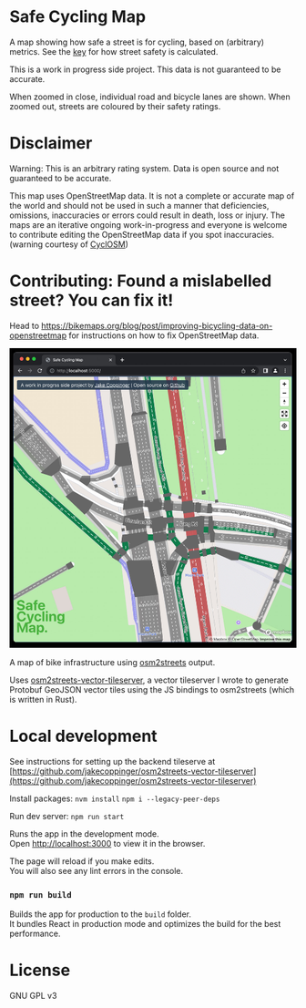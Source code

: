 Safe Cycling Map
================

A map showing how safe a street is for cycling, based on (arbitrary) metrics. See the
[key](https://github.com/jakecoppinger/safe-cycling-map/blob/main/docs/key.md) for how street safety is calculated.

This is a work in progress side project. This data is not guaranteed to be accurate.

When zoomed in close, individual road and bicycle lanes are shown. When zoomed out, streets are
coloured by their safety ratings.

# Disclaimer
Warning: This is an arbitrary rating system. Data is open source and not guaranteed to be accurate.

This map uses OpenStreetMap data. It is not a complete or accurate map of the world and should not
be used in such a manner that deficiencies, omissions, inaccuracies or errors could result in death,
loss or injury. The maps are an iterative ongoing work-in-progress and everyone is welcome to
contribute editing the OpenStreetMap data if you spot inaccuracies. (warning courtesy of [CyclOSM](https://www.cyclosm.org/))

# Contributing: Found a mislabelled street? You can fix it!

Head to https://bikemaps.org/blog/post/improving-bicycling-data-on-openstreetmap for instructions
on how to fix OpenStreetMap data.

![Screenshot of map](img/safe-cycling-map-2022-01-05-v2.jpg)

A map of bike infrastructure using [osm2streets](https://github.com/a-b-street/osm2streets) output.

Uses [osm2streets-vector-tileserver](https://github.com/jakecoppinger/osm2streets-vector-tileserver),
a vector tileserver I wrote to generate Protobuf GeoJSON vector tiles using the JS bindings to
osm2streets (which is written in Rust).


# Local development

See instructions for setting up the backend tileserve at 
[https://github.com/jakecoppinger/osm2streets-vector-tileserver](https://github.com/jakecoppinger/osm2streets-vector-tileserver)

Install packages:
`nvm install`
`npm i --legacy-peer-deps`

Run dev server:
`npm run start`

Runs the app in the development mode.<br />
Open [http://localhost:3000](http://localhost:3000) to view it in the browser.

The page will reload if you make edits.<br />
You will also see any lint errors in the console.

### `npm run build`

Builds the app for production to the `build` folder.<br />
It bundles React in production mode and optimizes the build for the best performance.

# License
GNU GPL v3